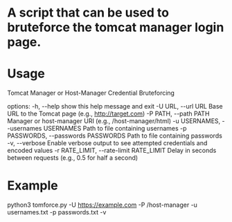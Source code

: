 # A script that can be used to bruteforce the tomcat manager login page.

# Usage

Tomcat Manager or Host-Manager Credential Bruteforcing

options:
  -h, --help            show this help message and exit
  -U URL, --url URL     Base URL to the Tomcat page (e.g., http://target.com)
  -P PATH, --path PATH  Manager or host-manager URI (e.g., /host-manager/html)
  -u USERNAMES, --usernames USERNAMES
                        Path to file containing usernames
  -p PASSWORDS, --passwords PASSWORDS
                        Path to file containing passwords
  -v, --verbose         Enable verbose output to see attempted credentials and encoded values
  -r RATE_LIMIT, --rate-limit RATE_LIMIT
                        Delay in seconds between requests (e.g., 0.5 for half a second)
                        
# Example

python3 tomforce.py -U https://example.com -P /host-manager -u usernames.txt -p passwords.txt -v
